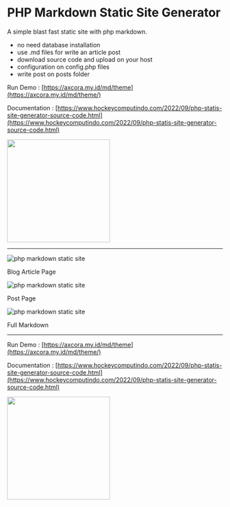 # PHP Markdown Static Site Generator

A simple blast fast static site with php markdown.

+ no need database installation
+ use .md files for write an article post
+ download source code and upload on your host
+ configuration on config.php files
+ write post on posts folder


Run Demo : [https://axcora.my.id/md/theme](https://axcora.my.id/md/theme/)

Documentation : [https://www.hockeycomputindo.com/2022/09/php-statis-site-generator-source-code.html](https://www.hockeycomputindo.com/2022/09/php-statis-site-generator-source-code.html)

<a href="https://www.buymeacoffee.com/axcora"><img width="240" src="https://blogger.googleusercontent.com/img/b/R29vZ2xl/AVvXsEgIA9HMwkK8kr7uRwVNxnhXsLQsJHxQQYVSzqCAaK58OpJOiTlzbIX7eEwS_VpJ3oEG-xrmVEl2WKqGvB_o-KjyBGTbbjFHM_bN2Jce9g3FTnt2ZJViwcvB9DHPOKPEMCl7jTQRVWKPw_ETloH7_CK8Xr09SSNNx22xnfGjViwdEsGtR-yGrLmr-JUGHA/s1090/bmc-button.png"/></a>


---------

![php markdown static site](https://axcora.my.id/md/img/php-md.png)

Blog Article Page

![php markdown static site](https://axcora.my.id/md/img/php-md-2.png)

Post Page

![php markdown static site](https://axcora.my.id/md/img/markdown.png)

Full Markdown

---------

Run Demo : [https://axcora.my.id/md/theme](https://axcora.my.id/md/theme/)

Documentation : [https://www.hockeycomputindo.com/2022/09/php-statis-site-generator-source-code.html](https://www.hockeycomputindo.com/2022/09/php-statis-site-generator-source-code.html)

<a href="https://www.buymeacoffee.com/axcora"><img width="240" src="https://blogger.googleusercontent.com/img/b/R29vZ2xl/AVvXsEgIA9HMwkK8kr7uRwVNxnhXsLQsJHxQQYVSzqCAaK58OpJOiTlzbIX7eEwS_VpJ3oEG-xrmVEl2WKqGvB_o-KjyBGTbbjFHM_bN2Jce9g3FTnt2ZJViwcvB9DHPOKPEMCl7jTQRVWKPw_ETloH7_CK8Xr09SSNNx22xnfGjViwdEsGtR-yGrLmr-JUGHA/s1090/bmc-button.png"/></a>

